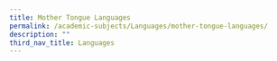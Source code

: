 ```yaml
---
title: Mother Tongue Languages
permalink: /academic-subjects/Languages/mother-tongue-languages/
description: ""
third_nav_title: Languages
---
```


